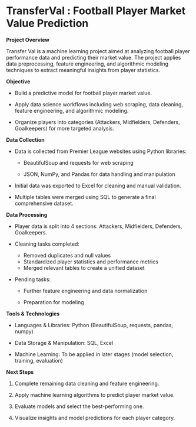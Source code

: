 # TransferVal : Football Player Market Value Prediction

**Project Overview**

Transfer Val is a machine learning project aimed at analyzing football player performance data and predicting their market value. The project applies data preprocessing, feature engineering, and algorithmic modeling techniques to extract meaningful insights from player statistics.

**Objective**

- Build a predictive model for football player market value.

- Apply data science workflows including web scraping, data cleaning, feature engineering, and algorithmic modeling.

- Organize players into categories (Attackers, Midfielders, Defenders, Goalkeepers) for more targeted analysis.

**Data Collection**

- Data is collected from Premier League websites using Python libraries:

    - BeautifulSoup and requests for web scraping

    - JSON, NumPy, and Pandas for data handling and manipulation

- Initial data was exported to Excel for cleaning and manual validation.

- Multiple tables were merged using SQL to generate a final comprehensive dataset.

**Data Processing**

- Player data is split into 4 sections: Attackers, Midfielders, Defenders, Goalkeepers.

- Cleaning tasks completed:
     - Removed duplicates and null values
     - Standardized player statistics and performance metrics
     - Merged relevant tables to create a unified dataset

- Pending tasks:

  - Further feature engineering and data normalization

  - Preparation for modeling

**Tools & Technologies**

- Languages & Libraries: Python (BeautifulSoup, requests, pandas, numpy)

- Data Storage & Manipulation: SQL, Excel

- Machine Learning: To be applied in later stages (model selection, training, evaluation)

**Next Steps**

1. Complete remaining data cleaning and feature engineering.

2. Apply machine learning algorithms to predict player market value.

3. Evaluate models and select the best-performing one.

4. Visualize insights and model predictions for each player category.
